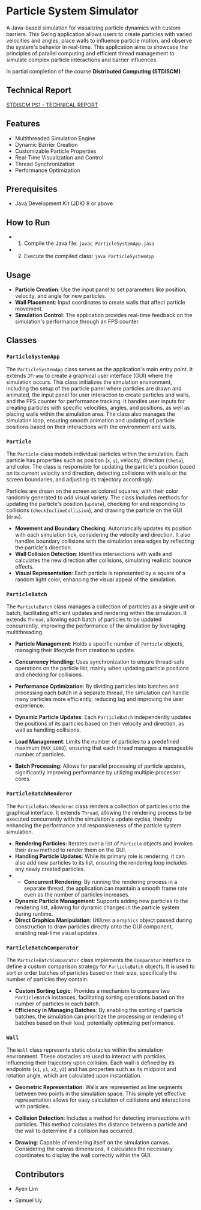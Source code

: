 # Particle System Simulator

A Java-based simulation for visualizing particle dynamics with custom barriers. This Swing application allows users to create particles with varied velocities and angles, place walls to influence particle motion, and observe the system's behavior in real-time. This application aims to showcase the principles of parallel computing and efficient thread management to simulate complex particle interactions and barrier influences.

In partial completion of the course **Distributed Computing (STDISCM)**.

## Technical Report
[STDISCM PS1 - TECHNICAL REPORT](https://docs.google.com/document/d/1AY1l3o3QcPs9698LnT-6zJ9dD6yGvpSHDfLO1c-ISac/edit?usp=sharing)


## Features 
- Multithreaded Simulation Engine
- Dynamic Barrier Creation
- Customizable Particle Properties
- Real-Time Visualization and Control
- Thread Synchronization
- Performance Optimization

## Prerequisites
- Java Development Kit (JDK) 8 or above.

## How to Run
- 1. Compile the Java file:
```javac ParticleSystemApp.java```
- 2. Execute the compiled class:
```java ParticleSystemApp```

## Usage
- **Particle Creation**: Use the input panel to set parameters like position, velocity, and angle for new particles.
- **Wall Placement**: Input coordinates to create walls that affect particle movement.
- **Simulation Control**: The application provides real-time feedback on the simulation's performance through an FPS counter.

## Classes

### `ParticleSystemApp`
The `ParticleSystemApp` class serves as the application's main entry point. It extends `JFrame` to create a graphical user interface (GUI) where the simulation occurs. This class initializes the simulation environment, including the setup of the particle panel where particles are drawn and animated, the input panel for user interaction to create particles and walls, and the FPS counter for performance tracking. It handles user inputs for creating particles with specific velocities, angles, and positions, as well as placing walls within the simulation area. The class also manages the simulation loop, ensuring smooth animation and updating of particle positions based on their interactions with the environment and walls.

### `Particle`
The `Particle` class models individual particles within the simulation. Each particle has properties such as position (`x`, `y`), velocity, direction (`theta`), and color. The class is responsible for updating the particle's position based on its current velocity and direction, detecting collisions with walls or the screen boundaries, and adjusting its trajectory accordingly.

Particles are drawn on the screen as colored squares, with their color randomly generated to add visual variety. The class includes methods for updating the particle's position (`update`), checking for and responding to collisions (`checkInclineCollision`), and drawing the particle on the GUI (`draw`).

- **Movement and Boundary Checking**: Automatically updates its position with each simulation tick, considering the velocity and direction. It also handles boundary collisions with the simulation area edges by reflecting the particle's direction.
- **Wall Collision Detection**: Identifies intersections with walls and calculates the new direction after collisions, simulating realistic bounce effects.
- **Visual Representation**: Each particle is represented by a square of a random light color, enhancing the visual appeal of the simulation.


### `ParticleBatch`
The `ParticleBatch` class manages a collection of particles as a single unit or batch, facilitating efficient updates and rendering within the simulation. It extends `Thread`, allowing each batch of particles to be updated concurrently, improving the performance of the simulation by leveraging multithreading.

- **Particle Management**: Holds a specific number of `Particle` objects, managing their lifecycle from creation to update.
- **Concurrency Handling**: Uses synchronization to ensure thread-safe operations on the particle list, mainly when updating particle positions and checking for collisions.
- **Performance Optimization**: By dividing particles into batches and processing each batch in a separate thread, the simulation can handle many particles more efficiently, reducing lag and improving the user experience.

- **Dynamic Particle Updates**: Each `ParticleBatch` independently updates the positions of its particles based on their velocity and direction, as well as handling collisions.
- **Load Management**: Limits the number of particles to a predefined maximum (`MAX_LOAD`), ensuring that each thread manages a manageable number of particles.
- **Batch Processing**: Allows for parallel processing of particle updates, significantly improving performance by utilizing multiple processor cores.


### `ParticleBatchRenderer`
The `ParticleBatchRenderer` class renders a collection of particles onto the graphical interface. It extends `Thread`, allowing the rendering process to be executed concurrently with the simulation's update cycles, thereby enhancing the performance and responsiveness of the particle system simulation.

- **Rendering Particles**: Iterates over a list of `Particle` objects and invokes their `draw` method to render them on the GUI.
- **Handling Particle Updates**: While its primary role is rendering, it can also add new particles to its list, ensuring the rendering loop includes any newly created particles.
- - **Concurrent Rendering**: By running the rendering process in a separate thread, the application can maintain a smooth frame rate even as the number of particles increases.
- **Dynamic Particle Management**: Supports adding new particles to the rendering list, allowing for dynamic changes in the particle system during runtime.
- **Direct Graphics Manipulation**: Utilizes a `Graphics` object passed during construction to draw particles directly onto the GUI component, enabling real-time visual updates.

### `ParticleBatchComparator`
The `ParticleBatchComparator` class implements the `Comparator` interface to define a custom comparison strategy for `ParticleBatch` objects. It is used to sort or order batches of particles based on their size, specifically the number of particles they contain.

- **Custom Sorting Logic**: Provides a mechanism to compare two `ParticleBatch` instances, facilitating sorting operations based on the number of particles in each batch.
- **Efficiency in Managing Batches**: By enabling the sorting of particle batches, the simulation can prioritize the processing or rendering of batches based on their load, potentially optimizing performance.


### `Wall`
The `Wall` class represents static obstacles within the simulation environment. These obstacles are used to interact with particles, influencing their trajectory upon collision. Each wall is defined by its endpoints (`x1`, `y1`, `x2`, `y2`) and has properties such as its midpoint and rotation angle, which are calculated upon instantiation.

- **Geometric Representation**: Walls are represented as line segments between two points in the simulation space. This simple yet effective representation allows for easy calculation of collisions and interactions with particles.
- **Collision Detection**: Includes a method for detecting intersections with particles. This method calculates the distance between a particle and the wall to determine if a collision has occurred.
- **Drawing**: Capable of rendering itself on the simulation canvas. Considering the canvas dimensions, it calculates the necessary coordinates to display the wall correctly within the GUI.

  ## Contributors

- Ayen Lim
- Samuel Uy
